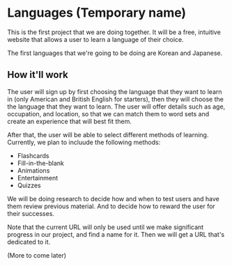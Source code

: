 Languages (Temporary name)
==========================
This is the first project that we are doing together. It will be a free, intuitive website that allows a user to learn a language of their choice.

The first languages that we're going to be doing are Korean and Japanese.

How it'll work
------------------------
The user will sign up by first choosing the language that they want to learn in (only American and British English for starters), then they will choose the the language that they want to learn. The user will offer details such as age, occupation, and location, so that we can match them to word sets and create an experience that will best fit them.

After that, the user will be able to select different methods of learning. Currently, we plan to incluude the following methods:
* Flashcards
* Fill-in-the-blank
* Animations
* Entertainment
* Quizzes

We will be doing research to decide how and when to test users and have them review previous material. And to decide how to reward the user for their successes.

Note that the current URL will only be used until we make significant progress in our project, and find a name for it. Then we will get a URL that's dedicated to it.

(More to come later)
